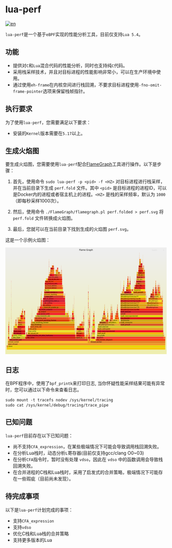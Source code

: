 # lua-perf
[![en](https://img.shields.io/badge/lang-en-red.svg)](./README.en.md)

`lua-perf`是一个基于`eBPF`实现的性能分析工具，目前仅支持`Lua 5.4`。

## 功能

- 提供对`C`和`Lua`混合代码的性能分析，同时也支持纯`C`代码。
- 采用栈采样技术，并且对目标进程的性能影响非常小，可以在生产环境中使用。
- 通过使用`eh-frame`在内核空间进行栈回溯，不要求目标进程使用`-fno-omit-frame-pointer`选项来保留栈帧指针。

## 执行要求

为了使用`lua-perf`，您需要满足以下要求：

- 安装的`Kernel`版本需要在`5.17`以上。

## 生成火焰图

要生成火焰图，您需要使用`lua-perf`配合[FlameGraph](https://github.com/brendangregg/FlameGraph.git)工具进行操作。以下是步骤：

1. 首先，使用命令 `sudo lua-perf -p <pid> -f <HZ>` 对目标进程进行栈采样，并在当前目录下生成 `perf.fold` 文件。其中 `<pid>` 是目标进程的进程ID，可以是Docker内的进程或者宿主机上的进程。`<HZ>` 是栈的采样频率，默认为 `1000`（即每秒采样1000次）。

2. 然后，使用命令 `./FlameGraph/flamegraph.pl perf.folded > perf.svg` 将 `perf.fold` 文件转换成火焰图。

3. 最后，您就可以在当前目录下找到生成的火焰图 `perf.svg`。

这是一个示例火焰图：

![perf](./examples/perf.svg)

## 日志

在BPF程序中，使用了`bpf_printk`来打印日志, 当你怀疑性能采样结果可能有异常时，您可以通过以下命令来查看日志。

```shell
sudo mount -t tracefs nodev /sys/kernel/tracing
sudo cat /sys/kernel/debug/tracing/trace_pipe
```

## 已知问题

`lua-perf`目前存在以下已知问题：

- 尚不支持`CFA_expression`，在某些极端情况下可能会导致调用栈回溯失败。
- 在分析Lua栈时，动态分析`L`寄存器(目前仅支持gcc/clang O0~03)
- 在分析`CFA`指令时，暂时没有处理 `vdso`，因此在 `vdso` 中的函数调用会导致栈回溯失败。
- 在合并进程的C栈和Lua栈时，采用了启发式的合并策略，极端情况下可能存在一些瑕疵（目前尚未发现）。

## 待完成事项

以下是`lua-perf`计划完成的事项：

- 支持`CFA_expression`
- 支持`vdso`
- 优化C栈和Lua栈的合并策略
- 支持更多版本的Lua

